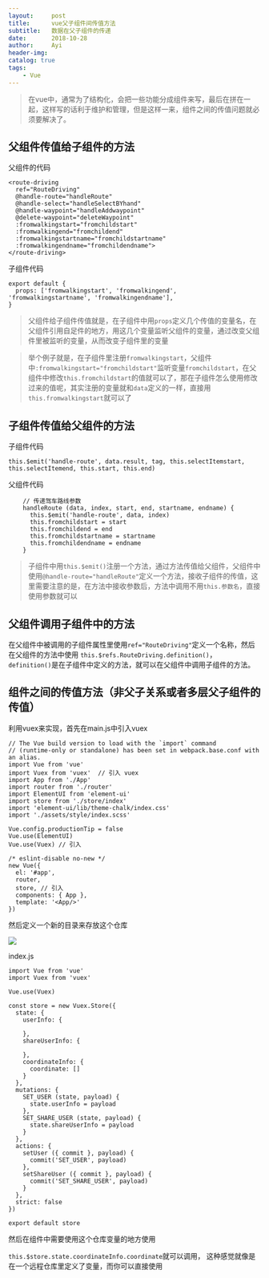 ```yaml
---
layout:     post
title:      vue父子组件间传值方法
subtitle:   数据在父子组件的传递
date:       2018-10-28
author:     Ayi
header-img: 
catalog: true
tags:
    - Vue
---
```


> 在vue中，通常为了结构化，会把一些功能分成组件来写，最后在拼在一起，这样写的话利于维护和管理，但是这样一来，组件之间的传值问题就必须要解决了。

## 父组件传值给子组件的方法

父组件的代码

```
<route-driving 
  ref="RouteDriving" 
  @handle-route="handleRoute" 
  @handle-select="handleSelectBYhand" 
  @handle-waypoint="handleAddwaypoint" 
  @delete-waypoint="deleteWaypoint"
  :fromwalkingstart="fromchildstart"
  :fromwalkingend="fromchildend"
  :fromwalkingstartname="fromchildstartname"
  :fromwalkingendname="fromchildendname">
</route-driving>
```

子组件代码

```
export default {
  props: ['fromwalkingstart', 'fromwalkingend', 'fromwalkingstartname', 'fromwalkingendname'],
}
```

> 父组件给子组件传值就是，在子组件中用`props`定义几个传值的变量名，在父组件引用自足件的地方，用这几个变量监听父组件的变量，通过改变父组件里被监听的变量，从而改变子组件里的变量

>举个例子就是，在子组件里注册`fromwalkingstart`，父组件中`:fromwalkingstart="fromchildstart"`监听变量`fromchildstart`，在父组件中修改`this.fromchildstart`的值就可以了，那在子组件怎么使用修改过来的值呢，其实注册的变量就和`data`定义的一样，直接用`this.fromwalkingstart`就可以了

## 子组件传值给父组件的方法

子组件代码

```
this.$emit('handle-route', data.result, tag, this.selectItemstart, this.selectItemend, this.start, this.end)
```

父组件代码

```
    // 传递驾车路线参数
    handleRoute (data, index, start, end, startname, endname) {
      this.$emit('handle-route', data, index)
      this.fromchildstart = start
      this.fromchildend = end
      this.fromchildstartname = startname
      this.fromchildendname = endname
    }
```

> 子组件中用`this.$emit()`注册一个方法，通过方法传值给父组件，父组件中使用`@handle-route="handleRoute"`定义一个方法，接收子组件的传值，这里需要注意的是，在方法中接收参数后，方法中调用不用`this.参数名`，直接使用参数就可以

## 父组件调用子组件中的方法

在父组件中被调用的子组件属性里使用`ref="RouteDriving"`定义一个名称，然后在父组件的方法中使用
`this.$refs.RouteDriving.definition()`，
`definition()`是在子组件中定义的方法，就可以在父组件中调用子组件的方法。

## 组件之间的传值方法（非父子关系或者多层父子组件的传值）

利用vuex来实现，首先在main.js中引入vuex

```
// The Vue build version to load with the `import` command
// (runtime-only or standalone) has been set in webpack.base.conf with an alias.
import Vue from 'vue'
import Vuex from 'vuex'  // 引入 vuex
import App from './App'
import router from './router'
import ElementUI from 'element-ui'
import store from './store/index'
import 'element-ui/lib/theme-chalk/index.css'
import './assets/style/index.scss'

Vue.config.productionTip = false
Vue.use(ElementUI)
Vue.use(Vuex) // 引入

/* eslint-disable no-new */
new Vue({
  el: '#app',
  router,
  store, // 引入
  components: { App },
  template: '<App/>'
})

```

然后定义一个新的目录来存放这个仓库

![](https://i.imgur.com/mjk3MMR.png)

index.js

```
import Vue from 'vue'
import Vuex from 'vuex'

Vue.use(Vuex)

const store = new Vuex.Store({
  state: {
    userInfo: {

    },
    shareUserInfo: {

    },
    coordinateInfo: {
      coordinate: []
    }
  },
  mutations: {
    SET_USER (state, payload) {
      state.userInfo = payload
    },
    SET_SHARE_USER (state, payload) {
      state.shareUserInfo = payload
    }
  },
  actions: {
    setUser ({ commit }, payload) {
      commit('SET_USER', payload)
    },
    setShareUser ({ commit }, payload) {
      commit('SET_SHARE_USER', payload)
    }
  },
  strict: false
})

export default store

```

然后在组件中需要使用这个仓库变量的地方使用

`this.$store.state.coordinateInfo.coordinate`就可以调用，
这种感觉就像是在一个远程仓库里定义了变量，而你可以直接使用